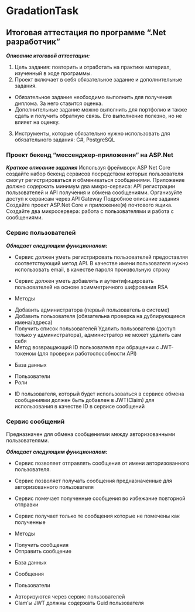 ﻿# GradationTask
## Итоговая аттестация по программе “.Net разработчик”

__*Описание итоговой аттестации:*__
1) Цель задания: повторить и отработать на практике материал, изученный
в ходе программы.
2) Проект включает в себя обязательное задание и дополнительные
задания.
- Обязательное задание необходимо выполнить для получения
диплома. За него ставится оценка.
- Дополнительные задание можно выполнить для портфолио и
также сдать и получить обратную связь. Его выполнение полезно,
но не влияет на оценку.
3) Инструменты, которые обязательно нужно использовать для
обязательного задания: C#, PostgreSQL

### Проект бекенд “мессенджер-приложения” на ASP.Net
__*Краткое описание задания*__
Используя фреймворк ASP Net Core создайте набор бекенд сервисов
посредством которых пользователя смогут регистрироваться и обмениваться
сообщениями. Приложение должно содержать минимум два микро-сервиса:
API регистрации пользователей и API получения и обмена сообщениями.
Организуйте доступ к сервисам через API Gateway
Подробное описание задания
Создайте проект ASP.Net Core и приложение(я) почтового ящика. Создайте два
микросервера: работа с пользователями и работа с сообщениями.
### Сервис пользователей 
__*Обладает следующим функционалом:*__

+ Сервис должен уметь регистрировать пользователей предоставляя
соответствующий метод API. В качестве имени пользователя нужно
использовать email, в качестве пароля произвольную строку

+ Сервис должен уметь добавлять и аутентифицировать пользователей на
основе асимметричного шифрования RSA

+ Методы
- Добавить администратора (первый пользователь в системе)
- Добавить пользователя (обязательна проверка на
дублирующиеся имена/адреса)
- Получить список пользователей
   Удалить пользователя (доступ только у администратора),
администратор не может удалить сам себя
- Метод возвращающий ID пользователя при обращении с
JWT-токеном (для проверки работоспособности API)

+ База данных

- Пользователи
- Роли

+ ID пользователя, который будет использоваться в сервисе обмена
сообщениями должен быть добавлен в JWT(Claim) для использования в
качестве ID в сервисе сообщений


### Сервис сообщений
Предназначен для обмена сообщениями между авторизованными пользователями.

__*Обладает следующим функционалом:*__

 + Сервис позволяет отправлять сообщения от имени авторизованного
пользователя.

+ Сервис позволяет получать сообщения предназначенные для
авторизованного пользователя

+ Сервис помечает полученные сообщения во избежание повторной
отправки

+ Сервис получает только те сообщения которые не помечены как
полученные

+ Методы

- Получить сообщения
- Отправить сообщение

+ База данных

- Сообщения

+ Пользователи

- Авторизуются через сервис пользователей
- Clam’ы JWT должны содержать Guid пользователя
